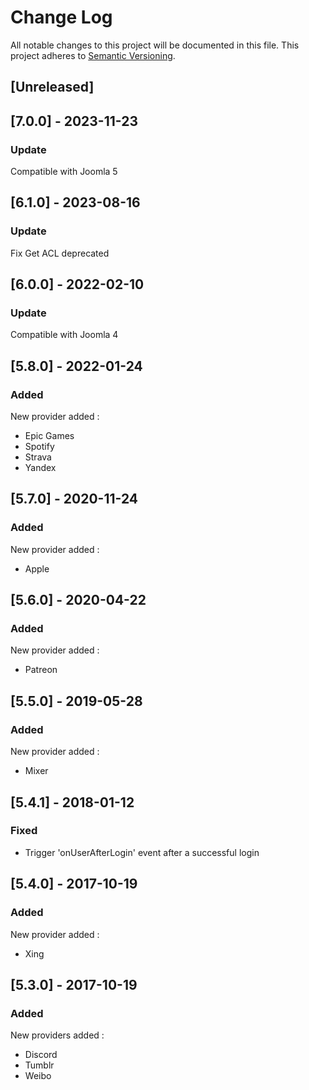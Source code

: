 # Change Log

All notable changes to this project will be documented in this file. This project adheres to [Semantic Versioning](http://semver.org/).


## [Unreleased]

## [7.0.0] - 2023-11-23
### Update
Compatible with Joomla 5

## [6.1.0] - 2023-08-16
### Update
Fix Get ACL deprecated

## [6.0.0] - 2022-02-10
### Update
Compatible with Joomla 4

## [5.8.0] - 2022-01-24
### Added
New provider added :
- Epic Games
- Spotify
- Strava
- Yandex

## [5.7.0] - 2020-11-24
### Added
New provider added :
- Apple

## [5.6.0] - 2020-04-22
### Added
New provider added :
- Patreon

## [5.5.0] - 2019-05-28
### Added
New provider added :
- Mixer

## [5.4.1] - 2018-01-12
### Fixed
* Trigger 'onUserAfterLogin' event after a successful login

## [5.4.0] - 2017-10-19
### Added
New provider added :
- Xing

## [5.3.0] - 2017-10-19
### Added
New providers added :
- Discord
- Tumblr
- Weibo
